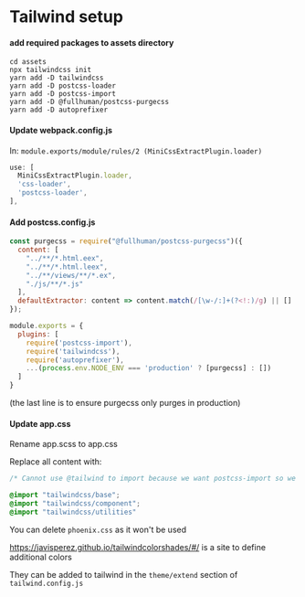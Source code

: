 # Tailwind setup
#### add required packages to assets directory
```
cd assets
npx tailwindcss init
yarn add -D tailwindcss
yarn add -D postcss-loader
yarn add -D postcss-import
yarn add -D @fullhuman/postcss-purgecss
yarn add -D autoprefixer
```

#### Update webpack.config.js
In: ```module.exports/module/rules/2 (MiniCssExtractPlugin.loader)```
```javascript
use: [
  MiniCssExtractPlugin.loader,
  'css-loader',
  'postcss-loader',
],
```

#### Add postcss.config.js
```javascript
const purgecss = require("@fullhuman/postcss-purgecss")({
  content: [
    "../**/*.html.eex",
    "../**/*.html.leex",
    "../**/views/**/*.ex",
    "./js/**/*.js"
  ],
  defaultExtractor: content => content.match(/[\w-/:]+(?<!:)/g) || []
});

module.exports = {
  plugins: [
    require('postcss-import'),
    require('tailwindcss'),
    require('autoprefixer'),
    ...(process.env.NODE_ENV === 'production' ? [purgecss] : [])
  ]
}
```
(the last line is to ensure purgecss only purges in production)

#### Update app.css
Rename app.scss to app.css

Replace all content with:
```css
/* Cannot use @tailwind to import because we want postcss-import so we can use @apply inside included files */

@import "tailwindcss/base";
@import "tailwindcss/component";
@import "tailwindcss/utilities"
```
You can delete ```phoenix.css``` as it won't be used

https://javisperez.github.io/tailwindcolorshades/#/ is a site to define additional colors

They can be added to tailwind in the ```theme/extend``` section of ```tailwind.config.js```